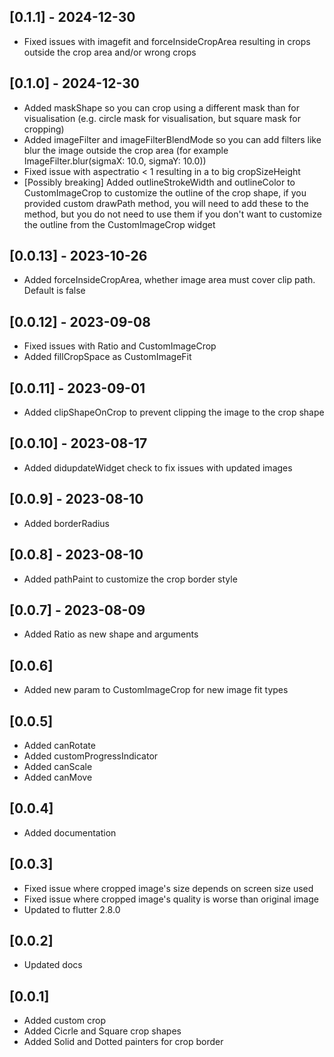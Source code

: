 ## [0.1.1] - 2024-12-30

- Fixed issues with imagefit and forceInsideCropArea resulting in crops outside the crop area and/or wrong crops

## [0.1.0] - 2024-12-30

- Added maskShape so you can crop using a different mask than for visualisation (e.g. circle mask for visualisation, but square mask for cropping)
- Added imageFilter and imageFilterBlendMode so you can add filters like blur the image outside the crop area (for example ImageFilter.blur(sigmaX: 10.0, sigmaY: 10.0))
- Fixed issue with aspectratio < 1 resulting in a to big cropSizeHeight
- [Possibly breaking] Added outlineStrokeWidth and outlineColor to CustomImageCrop to customize the outline of the crop shape, if you provided custom drawPath method, you will need to add these to the method, but you do not need to use them if you don't want to customize the outline from the CustomImageCrop widget

## [0.0.13] - 2023-10-26

- Added forceInsideCropArea, whether image area must cover clip path. Default is false

## [0.0.12] - 2023-09-08

- Fixed issues with Ratio and CustomImageCrop
- Added fillCropSpace as CustomImageFit

## [0.0.11] - 2023-09-01

- Added clipShapeOnCrop to prevent clipping the image to the crop shape

## [0.0.10] - 2023-08-17

- Added didupdateWidget check to fix issues with updated images

## [0.0.9] - 2023-08-10

- Added borderRadius

## [0.0.8] - 2023-08-10

- Added pathPaint to customize the crop border style

## [0.0.7] - 2023-08-09

- Added Ratio as new shape and arguments

## [0.0.6]

- Added new param to CustomImageCrop for new image fit types

## [0.0.5]

- Added canRotate
- Added customProgressIndicator
- Added canScale
- Added canMove

## [0.0.4]

- Added documentation

## [0.0.3]

- Fixed issue where cropped image's size depends on screen size used
- Fixed issue where cropped image's quality is worse than original image
- Updated to flutter 2.8.0

## [0.0.2]

- Updated docs

## [0.0.1]

- Added custom crop
- Added Cicrle and Square crop shapes
- Added Solid and Dotted painters for crop border
